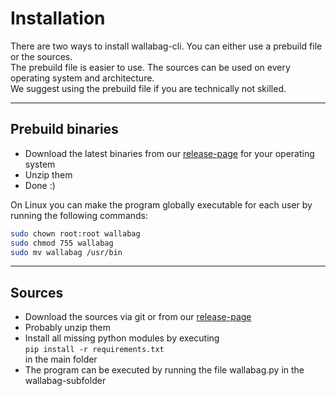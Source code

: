 # Installation

There are two ways to install wallabag-cli. You can either use a prebuild file or the sources.<br>
The prebuild file is easier to use. The sources can be used on every operating system and architecture.<br>
We suggest using the prebuild file if you are technically not skilled.

--------------------------------------------------------------------------------

## Prebuild binaries

- Download the latest binaries from our [release-page](https://github.com/Nepochal/wallabag-cli/releases) for your operating system
- Unzip them
- Done :)

On Linux you can make the program globally executable for each user by running the following commands:

```bash
sudo chown root:root wallabag
sudo chmod 755 wallabag
sudo mv wallabag /usr/bin
```

--------------------------------------------------------------------------------

## Sources

- Download the sources via git or from our [release-page](https://github.com/Nepochal/wallabag-cli/releases)
- Probably unzip them
- Install all missing python modules by executing<br>
  `pip install -r requirements.txt`<br>
  in the main folder
- The program can be executed by running the file wallabag.py in the wallabag-subfolder
